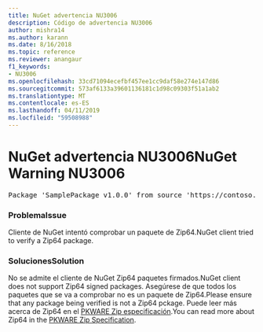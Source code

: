 ```yaml
---
title: NuGet advertencia NU3006
description: Código de advertencia NU3006
author: mishra14
ms.author: karann
ms.date: 8/16/2018
ms.topic: reference
ms.reviewer: anangaur
f1_keywords:
- NU3006
ms.openlocfilehash: 33cd71094ecefbf457ee1cc9daf58e274e147d86
ms.sourcegitcommit: 573af6133a39601136181c1d98c09303f51a1ab2
ms.translationtype: MT
ms.contentlocale: es-ES
ms.lasthandoff: 04/11/2019
ms.locfileid: "59508988"
---
```

# <a name="nuget-warning-nu3006"></a><span data-ttu-id="6ccc8-103">NuGet advertencia NU3006</span><span class="sxs-lookup"><span data-stu-id="6ccc8-103">NuGet Warning NU3006</span></span>

<pre>Package 'SamplePackage v1.0.0' from source 'https://contoso.com/index.json': Signed Zip64 packages are not supported.</pre>

### <a name="issue"></a><span data-ttu-id="6ccc8-104">Problema</span><span class="sxs-lookup"><span data-stu-id="6ccc8-104">Issue</span></span>

<span data-ttu-id="6ccc8-105">Cliente de NuGet intentó comprobar un paquete de Zip64.</span><span class="sxs-lookup"><span data-stu-id="6ccc8-105">NuGet client tried to verify a Zip64 package.</span></span>


### <a name="solution"></a><span data-ttu-id="6ccc8-106">Soluciones</span><span class="sxs-lookup"><span data-stu-id="6ccc8-106">Solution</span></span>

<span data-ttu-id="6ccc8-107">No se admite el cliente de NuGet Zip64 paquetes firmados.</span><span class="sxs-lookup"><span data-stu-id="6ccc8-107">NuGet client does not support Zip64 signed packages.</span></span> <span data-ttu-id="6ccc8-108">Asegúrese de que todos los paquetes que se va a comprobar no es un paquete de Zip64.</span><span class="sxs-lookup"><span data-stu-id="6ccc8-108">Please ensure that any package being verified is not a Zip64 pckage.</span></span> <span data-ttu-id="6ccc8-109">Puede leer más acerca de Zip64 en el [PKWARE Zip especificación](https://pkware.cachefly.net/webdocs/casestudies/APPNOTE.TXT).</span><span class="sxs-lookup"><span data-stu-id="6ccc8-109">You can read more about Zip64 in the [PKWARE Zip Specification](https://pkware.cachefly.net/webdocs/casestudies/APPNOTE.TXT).</span></span>


